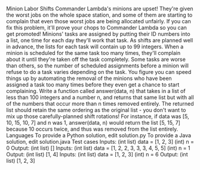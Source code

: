Minion Labor Shifts
Commander Lambda's minions are upset! They're given the worst jobs on the whole space station, and some of them are starting to complain that even those worst jobs are being allocated unfairly. If you can fix this problem, it'll prove your chops to Commander Lambda so you can get promoted!
Minions' tasks are assigned by putting their ID numbers into a list, one time for each day they'll work that task. As shifts are planned well in advance, the lists for each task will contain up to 99 integers. When a minion is scheduled for the same task too many times, they'll complain about it until they're taken off the task completely. Some tasks are worse than others, so the number of scheduled assignments before a minion will refuse to do a task varies depending on the task. You figure you can speed things up by automating the removal of the minions who have been assigned a task too many times before they even get a chance to start complaining.
Write a function called answer(data, n) that takes in a list of less than 100 integers and a number n, and returns that same list but with all of the numbers that occur more than n times removed entirely. The returned list should retain the same ordering as the original list - you don't want to mix up those carefully-planned shift rotations! For instance, if data was [5, 10, 15, 10, 7] and n was 1, answer(data, n) would return the list [5, 15, 7] because 10 occurs twice, and thus was removed from the list entirely.
Languages
To provide a Python solution, edit solution.py To provide a Java solution, edit solution.java
Test cases
Inputs: (int list) data = [1, 2, 3] (int) n = 0 Output: (int list) []
Inputs: (int list) data = [1, 2, 2, 3, 3, 3, 4, 5, 5] (int) n = 1 Output: (int list) [1, 4]
Inputs: (int list) data = [1, 2, 3] (int) n = 6 Output: (int list) [1, 2, 3]

